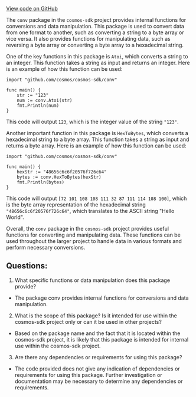 [View code on GitHub](https://github.com/cosmos/cosmos-sdk.git/store/internal/conv/doc.go)

The `conv` package in the `cosmos-sdk` project provides internal functions for conversions and data manipulation. This package is used to convert data from one format to another, such as converting a string to a byte array or vice versa. It also provides functions for manipulating data, such as reversing a byte array or converting a byte array to a hexadecimal string.

One of the key functions in this package is `Atoi`, which converts a string to an integer. This function takes a string as input and returns an integer. Here is an example of how this function can be used:

```
import "github.com/cosmos/cosmos-sdk/conv"

func main() {
    str := "123"
    num := conv.Atoi(str)
    fmt.Println(num)
}
```

This code will output `123`, which is the integer value of the string `"123"`. 

Another important function in this package is `HexToBytes`, which converts a hexadecimal string to a byte array. This function takes a string as input and returns a byte array. Here is an example of how this function can be used:

```
import "github.com/cosmos/cosmos-sdk/conv"

func main() {
    hexStr := "48656c6c6f20576f726c64"
    bytes := conv.HexToBytes(hexStr)
    fmt.Println(bytes)
}
```

This code will output `[72 101 108 108 111 32 87 111 114 108 100]`, which is the byte array representation of the hexadecimal string `"48656c6c6f20576f726c64"`, which translates to the ASCII string "Hello World".

Overall, the `conv` package in the `cosmos-sdk` project provides useful functions for converting and manipulating data. These functions can be used throughout the larger project to handle data in various formats and perform necessary conversions.
## Questions: 
 1. What specific functions or data manipulation does this package provide?
- The package conv provides internal functions for conversions and data manipulation.

2. What is the scope of this package? Is it intended for use within the cosmos-sdk project only or can it be used in other projects?
- Based on the package name and the fact that it is located within the cosmos-sdk project, it is likely that this package is intended for internal use within the cosmos-sdk project.

3. Are there any dependencies or requirements for using this package?
- The code provided does not give any indication of dependencies or requirements for using this package. Further investigation or documentation may be necessary to determine any dependencies or requirements.